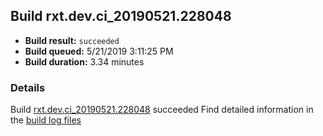## Build rxt.dev.ci_20190521.228048
- **Build result:** `succeeded`
- **Build queued:** 5/21/2019 3:11:25 PM
- **Build duration:** 3.34 minutes
### Details
Build [rxt.dev.ci_20190521.228048](https://winappstudio.visualstudio.com/web/build.aspx?pcguid=a4ef43be-68ce-4195-a619-079b4d9834c2&builduri=vstfs%3a%2f%2f%2fBuild%2fBuild%2f28048) succeeded
Find detailed information in the [build log files](https://uwpctdiags.blob.core.windows.net/buildlogs/rxt.dev.ci_20190521.228048_logs.zip)
